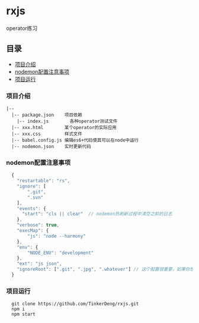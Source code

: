 # rxjs

operator练习

## 目录

* [项目介绍](#项目介绍)
* [nodemon配置注意事项](#nodemon配置注意事项)
* [项目运行](#项目运行)

### 项目介绍

```
|-- 
  |-- package.json    项目依赖
	|-- index.js        各种operator测试文件
  |-- xxx.html        某个operator的实际应用
  |-- xxx.css         样式文件
  |-- babel.config.js 编辑es6+代码使其可以在node中运行
  |-- nodemon.json    实时更新代码
```

### nodemon配置注意事项

```javascript
  {
    "restartable": "rs",
    "ignore": [
        ".git",
        ".svn"
    ],
    "events": {
      "start": "cls || clear"  // nodemon热刷新过程中清空之前的日志
    },
    "verbose": true,
    "execMap": {
        "js": "node --harmony"
    },
    "env": {
        "NODE_ENV": "development"
    },
    "ext": "js json",
    "ignoreRoot": [".git", ".jpg", ".whatever"] // 这个配置很重要，如果你想实现更改node_modules实时刷新，这个一定要配置
  }
```

### 项目运行

```shell
  git clone https://github.com/TinkerDeng/rxjs.git
  npm i
  npm start
```
